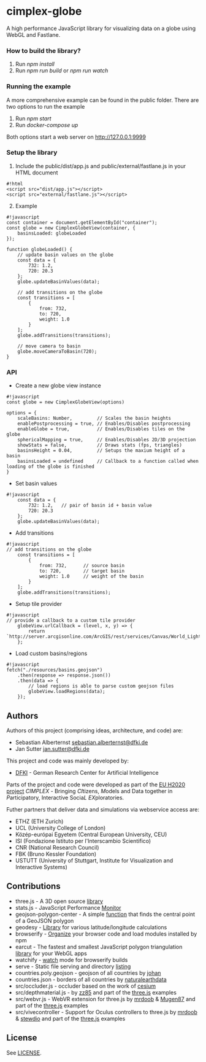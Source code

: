 # cimplex-globe #

A high performance JavaScript library for visualizing data on a globe using WebGL and Fastlane.

### How to build the library? ###
1. Run *npm install*
2. Run *npm run build* or *npm run watch*

### Running the example ###
A more comprehensive example can be found in the public folder. There are two options to run the example

1. Run *npm start* 
2. Run *docker-compose up*

Both options start a web server on http://127.0.0.1:9999

### Setup the library ###
1. Include the public/dist/app.js and public/external/fastlane.js in your HTML document
```
#!html
<script src="dist/app.js"></script>
<script src="external/fastlane.js"></script>
```
2. Example
```
#!javascript
const container = document.getElementById("container");
const globe = new CimplexGlobeView(container, {
	basinsLoaded: globeLoaded
});

function globeLoaded() {
	// update basin values on the globe
	const data = {
		732: 1.2,
		720: 20.3
	};
	globe.updateBasinValues(data);

	// add transitions on the globe
	const transitions = [
		{
			from: 732,
			to: 720,
			weight: 1.0
		}
	];
	globe.addTransitions(transitions);

	// move camera to basin
	globe.moveCameraToBasin(720);
}
```
### API ###

* Create a new globe view instance

```
#!javascript
const globe = new CimplexGlobeView(options) 

options = {
    scaleBasins: Number,         // Scales the basin heights
    enablePostprocessing = true, // Enables/Disables postprocessing
    enableGlobe = true,          // Enables/Disables tiles on the globe
    sphericalMapping = true,     // Enables/Disables 2D/3D projection
    showStats = false,           // Draws stats (fps, triangles)
    basinsHeight = 0.04,         // Setups the maxium height of a basin
    basinsLoaded = undefined     // Callback to a function called when loading of the globe is finished
}
```

* Set basin values

```
#!javascript
	const data = {
		732: 1.2,   // pair of basin id + basin value
		720: 20.3
	};
	globe.updateBasinValues(data);
```

* Add transitions

```
#!javascript
// add transitions on the globe
	const transitions = [
		{
			from: 732,      // source basin
			to: 720,        // target basin
			weight: 1.0     // weight of the basin
		}
	];
	globe.addTransitions(transitions);
```

* Setup tile provider

```
#!javascript
// provide a callback to a custom tile provider
    globeView.urlCallback = (level, x, y) => {
        return `http://server.arcgisonline.com/ArcGIS/rest/services/Canvas/World_Light_Gray_Base/MapServer/tile/${level}/${y}/${x}`;
    };
```

* Load custom basins/regions

```
#!javascript
fetch("./resources/basins.geojson")
    .then(response => response.json())
    .then(data => {
		// load regions is able to parse custom geojson files
        globeView.loadRegions(data);
    });
```

## Authors

Authors of this project (comprising ideas, architecture, and code) are:

* Sebastian Alberternst <sebastian.alberternst@dfki.de>
* Jan Sutter <jan.sutter@dfki.de>

This project and code was mainly developed by:

* [DFKI](https://www.dfki.de/web/research/asr/index_html) - German Research Center for Artificial Intelligence

Parts of the project and code were developed as part of the [EU H2020](https://ec.europa.eu/programmes/horizon2020/) [project](https://www.cimplex-project.eu/) *CIMPLEX* - Bringing *CI*tizens, *M*odels and Data together in *P*articipatory, Interactive Socia*L* *EX*ploratories.

Futher partners that deliver data and simulations via webservice access are:

* ETHZ (ETH Zurich)
* UCL (University College of London)
* Közép-európai Egyetem (Central European University, CEU)
* ISI (Fondazione Istituto per l'Interscambio Scientifico)
* CNR (National Research Council)
* FBK (Bruno Kessler Foundation)
* USTUTT (University of Stuttgart, Institute for Visualization and Interactive Systems)

## Contributions

* three.js - A 3D open source [library](https://github.com/mrdoob/three.js/)
* stats.js - JavaScript Performance [Monitor](https://github.com/mrdoob/stats.js/)
* geojson-polygon-center - A simple [function](https://www.npmjs.com/package/geojson-polygon-center) that finds the central point of a GeoJSON polygon 
* geodesy - [Library](https://www.npmjs.com/package/geodesy) for various latitude/longitude calculations
* browserify -  [Organize](https://github.com/browserify/browserify) your browser code and load modules installed by npm
* earcut - The fastest and smallest JavaScript polygon triangulation [library](https://github.com/mapbox/earcut) for your WebGL apps
* watchify - [watch](https://github.com/browserify/watchify) mode for browserify builds
* serve - Static file serving and directory [listing](https://github.com/zeit/serve)
* countries.poly.geojson - geojson of all countries by [johan](https://github.com/johan/world.geo.json/tree/master/countries)
* countries.json - borders of all countries by [naturalearthdata](http://www.naturalearthdata.com/)
* src/occluder.js - occluder based on the work of [cesium](https://github.com/AnalyticalGraphicsInc/cesium)
* src/depthmaterial.js - by [zz85](https://github.com/zz85) and part of the [three.js](https://github.com/mrdoob/three.js/) examples
* src/webvr.js - WebVR extension for three.js by [mrdoob](http://mrdoob.com) & [Mugen87](https://github.com/Mugen87) and part of the [three.js](https://github.com/mrdoob/three.js/) examples
* src/vivecontroller - Support for Oculus controllers to three.js by [mrdoob](http://mrdoob.com) & [stewdio](http://stewd.io) and part of the [three.js](https://github.com/mrdoob/three.js/) examples


## License

See [LICENSE](./LICENSE).
